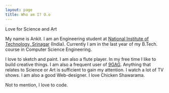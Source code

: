 ```yaml
---
layout: page
title: Who am I? O.o
---
```


<div class="message">
  Love for Science and Art
</div>

My name is Ankit. I am an Engineering student at [National Institute of Technology, 
Srinagar](http://nitsri.net) (India). Currently I am in the last year of my B.Tech. 
course in Computer Science Engineering.

I love to sketch and paint. I am also a flute player. In my free time I like to 
build creative things. I am also a frequent user of [9GAG](http://9gag.tv). Anything
that relates to Science or Art is sufficient to gain my attention. I watch a lot 
of TV shows. I am also a good Web-designer. I love Chicken Shawarama.

Not to mention, I love to code.